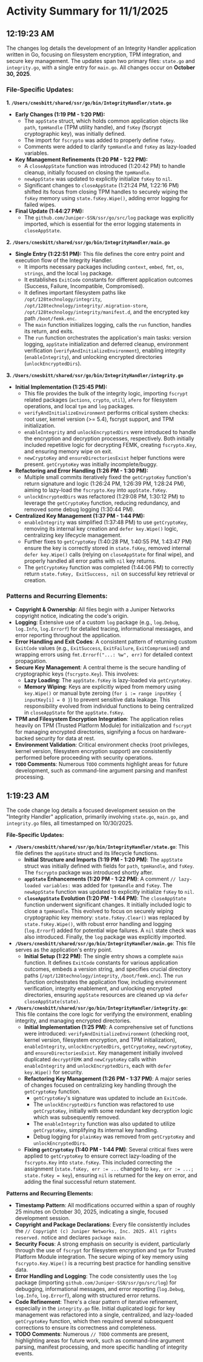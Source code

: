 # Activity Summary for 11/1/2025

## 12:19:23 AM
The changes log details the development of an Integrity Handler application written in Go, focusing on filesystem encryption, TPM integration, and secure key management. The updates span two primary files: `state.go` and `integrity.go`, with a single entry for `main.go`. All changes occur on **October 30, 2025**.

### File-Specific Updates:

**1. `/Users/cnesbitt/shared/ssr/go/bin/IntegrityHandler/state.go`**

*   **Early Changes (1:19 PM - 1:20 PM):**
    *   The `appState` struct, which holds common application objects like `path`, `tpmHandle` (TPM utility handle), and `fsKey` (fscrypt cryptographic key), was initially defined.
    *   The import for `fscrypto` was added to properly define `fsKey`.
    *   Comments were added to clarify `tpmHandle` and `fsKey` as lazy-loaded variables.
*   **Key Management Refinements (1:20 PM - 1:22 PM):**
    *   A `closeAppState` function was introduced (1:20:42 PM) to handle cleanup, initially focused on closing the `tpmHandle`.
    *   `newAppState` was updated to explicitly initialize `fsKey` to `nil`.
    *   Significant changes to `closeAppState` (1:21:24 PM, 1:22:16 PM) shifted its focus from closing TPM handles to securely wiping the `fsKey` memory using `state.fsKey.Wipe()`, adding error logging for failed wipes.
*   **Final Update (1:44:27 PM):**
    *   The `github.com/Juniper-SSN/ssr/go/src/log` package was explicitly imported, which is essential for the error logging statements in `closeAppState`.

**2. `/Users/cnesbitt/shared/ssr/go/bin/IntegrityHandler/main.go`**

*   **Single Entry (1:22:51 PM):** This file defines the core entry point and execution flow of the Integrity Handler.
    *   It imports necessary packages including `context`, `embed`, `fmt`, `os`, `strings`, and the local `log` package.
    *   It establishes `ExitCode` constants for different application outcomes (Success, Failure, Incompatible, Compromised).
    *   It defines important filesystem paths like `/opt/128technology/integrity`, `/opt/128technology/integrity/.migration-store`, `/opt/128technology/integrity/manifest.d`, and the encrypted key path `/boot/femk.enc`.
    *   The `main` function initializes logging, calls the `run` function, handles its return, and exits.
    *   The `run` function orchestrates the application's main tasks: version logging, `appState` initialization and deferred cleanup, environment verification (`verifyAndInitializeEnvironment`), enabling integrity (`enableIntegrity`), and unlocking encrypted directories (`unlockEncryptedDirs`).

**3. `/Users/cnesbitt/shared/ssr/go/bin/IntegrityHandler/integrity.go`**

*   **Initial Implementation (1:25:45 PM):**
    *   This file provides the bulk of the integrity logic, importing `fscrypt` related packages (`actions`, `crypto`, `util`), `afero` for filesystem operations, and local `tpm` and `log` packages.
    *   `verifyAndInitializeEnvironment` performs critical system checks: root user, kernel version (>= 5.4), fscrypt support, and TPM initialization.
    *   `enableIntegrity` and `unlockEncryptedDirs` were introduced to handle the encryption and decryption processes, respectively. Both initially included repetitive logic for decrypting FEMK, creating `fscrypto.Key`, and ensuring memory wipe on exit.
    *   `newCryptoKey` and `ensureDirectoriesExist` helper functions were present. `getCryptoKey` was initially incomplete/buggy.
*   **Refactoring and Error Handling (1:26 PM - 1:30 PM):**
    *   Multiple small commits iteratively fixed the `getCryptoKey` function's return signature and logic (1:26:24 PM, 1:26:39 PM, 1:28:24 PM), aiming to lazy-load the `fscrypto.Key` into `appState.fsKey`.
    *   `unlockEncryptedDirs` was refactored (1:29:08 PM, 1:30:12 PM) to leverage the `getCryptoKey` function, reducing redundancy, and removed some debug logging (1:30:44 PM).
*   **Centralized Key Management (1:37 PM - 1:44 PM):**
    *   `enableIntegrity` was simplified (1:37:48 PM) to use `getCryptoKey`, removing its internal key creation and `defer key.Wipe()` logic, centralizing key lifecycle management.
    *   Further fixes to `getCryptoKey` (1:40:28 PM, 1:40:55 PM, 1:43:47 PM) ensure the key is correctly stored in `state.fsKey`, removed internal `defer key.Wipe()` calls (relying on `closeAppState` for final wipe), and properly handled all error paths with `nil` key returns.
    *   The `getCryptoKey` function was completed (1:44:06 PM) to correctly return `state.fsKey, ExitSuccess, nil` on successful key retrieval or creation.

### Patterns and Recurring Elements:

*   **Copyright & Ownership**: All files begin with a Juniper Networks copyright notice, indicating the code's origin.
*   **Logging**: Extensive use of a custom `log` package (e.g., `log.Debug`, `log.Info`, `log.Errorf`) for detailed tracing, informational messages, and error reporting throughout the application.
*   **Error Handling and Exit Codes**: A consistent pattern of returning custom `ExitCode` values (e.g., `ExitSuccess`, `ExitFailure`, `ExitCompromised`) and wrapping errors using `fmt.Errorf("...: %w", err)` for detailed context propagation.
*   **Secure Key Management**: A central theme is the secure handling of cryptographic keys (`fscrypto.Key`). This involves:
    *   **Lazy Loading**: The `appState.fsKey` is lazy-loaded via `getCryptoKey`.
    *   **Memory Wiping**: Keys are explicitly wiped from memory using `key.Wipe()` or manual byte zeroing (`for i := range inputKey { inputKey[i] = 0 }`) to prevent sensitive data leakage. This responsibility evolved from individual functions to being centralized in `closeAppState` for the `appState.fsKey`.
*   **TPM and Filesystem Encryption Integration**: The application relies heavily on TPM (Trusted Platform Module) for initialization and `fscrypt` for managing encrypted directories, signifying a focus on hardware-backed security for data at rest.
*   **Environment Validation**: Critical environment checks (root privileges, kernel version, filesystem encryption support) are consistently performed before proceeding with security operations.
*   **`TODO` Comments**: Numerous `TODO` comments highlight areas for future development, such as command-line argument parsing and manifest processing.

## 1:19:23 AM
The code change log details a focused development session on the "Integrity Handler" application, primarily involving `state.go`, `main.go`, and `integrity.go` files, all timestamped on 10/30/2025.

**File-Specific Updates:**

*   **`/Users/cnesbitt/shared/ssr/go/bin/IntegrityHandler/state.go`**: This file defines the `appState` struct and its lifecycle functions.
    *   **Initial Structure and Imports (1:19 PM - 1:20 PM)**: The `appState` struct was initially defined with fields for `path`, `tpmHandle`, and `fsKey`. The `fscrypto` package was introduced shortly after.
    *   **`appState` Enhancements (1:20 PM - 1:22 PM)**: A comment `// lazy-loaded variables:` was added for `tpmHandle` and `fsKey`. The `newAppState` function was updated to explicitly initialize `fsKey` to `nil`.
    *   **`closeAppState` Evolution (1:20 PM - 1:44 PM)**: The `closeAppState` function underwent significant changes. It initially included logic to close a `tpmHandle`. This evolved to focus on securely wiping cryptographic key memory: `state.fsKey.Clear()` was replaced by `state.fsKey.Wipe()`, with robust error handling and logging (`log.Errorf`) added for potential wipe failures. A `nil` state check was also introduced. Finally, the `log` package was explicitly imported.
*   **`/Users/cnesbitt/shared/ssr/go/bin/IntegrityHandler/main.go`**: This file serves as the application's entry point.
    *   **Initial Setup (1:22 PM)**: The single entry shows a complete `main` function. It defines `ExitCode` constants for various application outcomes, embeds a version string, and specifies crucial directory paths (`/opt/128technology/integrity`, `/boot/femk.enc`). The `run` function orchestrates the application flow, including environment verification, integrity enablement, and unlocking encrypted directories, ensuring `appState` resources are cleaned up via `defer closeAppState(state)`.
*   **`/Users/cnesbitt/shared/ssr/go/bin/IntegrityHandler/integrity.go`**: This file contains the core logic for verifying the environment, enabling integrity, and managing encrypted directories.
    *   **Initial Implementation (1:25 PM)**: A comprehensive set of functions were introduced: `verifyAndInitializeEnvironment` (checking root, kernel version, filesystem encryption, and TPM initialization), `enableIntegrity`, `unlockEncryptedDirs`, `getCryptoKey`, `newCryptoKey`, and `ensureDirectoriesExist`. Key management initially involved duplicated `decryptFEMK` and `newCryptoKey` calls within `enableIntegrity` and `unlockEncryptedDirs`, each with `defer key.Wipe()` for security.
    *   **Refactoring Key Management (1:26 PM - 1:37 PM)**: A major series of changes focused on centralizing key handling through the `getCryptoKey` function.
        *   `getCryptoKey`'s signature was updated to include an `ExitCode`.
        *   The `unlockEncryptedDirs` function was refactored to use `getCryptoKey`, initially with some redundant key decryption logic which was subsequently removed.
        *   The `enableIntegrity` function was also updated to utilize `getCryptoKey`, simplifying its internal key handling.
        *   Debug logging for `plainKey` was removed from `getCryptoKey` and `unlockEncryptedDirs`.
    *   **Fixing `getCryptoKey` (1:40 PM - 1:44 PM)**: Several critical fixes were applied to `getCryptoKey` to ensure correct lazy-loading of the `fscrypto.Key` into `state.fsKey`. This included correcting the assignment (`state.fsKey, err := ...` changed to `key, err := ...; state.fsKey = key`), ensuring `nil` is returned for the key on error, and adding the final successful return statement.

**Patterns and Recurring Elements:**

*   **Timestamp Pattern**: All modifications occurred within a span of roughly 25 minutes on October 30, 2025, indicating a single, focused development session.
*   **Copyright and Package Declarations**: Every file consistently includes the `// Copyright (c) Juniper Networks, Inc. 2025. All rights reserved.` notice and declares `package main`.
*   **Security Focus**: A strong emphasis on security is evident, particularly through the use of `fscrypt` for filesystem encryption and `tpm` for Trusted Platform Module integration. The secure wiping of key memory using `fscrypto.Key.Wipe()` is a recurring best practice for handling sensitive data.
*   **Error Handling and Logging**: The code consistently uses the `log` package (importing `github.com/Juniper-SSN/ssr/go/src/log`) for debugging, informational messages, and error reporting (`log.Debug`, `log.Info`, `log.Errorf`), along with structured error returns.
*   **Code Refinement**: There's a clear pattern of iterative refinement, especially in the `integrity.go` file. Initial duplicated logic for key management was refactored into a single, centralized, and lazy-loaded `getCryptoKey` function, which then required several subsequent corrections to ensure its correctness and completeness.
*   **TODO Comments**: Numerous `// TODO` comments are present, highlighting areas for future work, such as command-line argument parsing, manifest processing, and more specific handling of integrity events.
